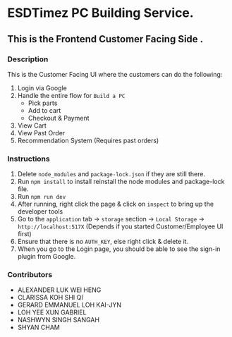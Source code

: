 # ESDTimez PC Building Service.

## This is the Frontend Customer Facing Side .

### Description

This is the Customer Facing UI where the customers can do the following:

1. Login via Google
2. Handle the entire flow for `Build a PC`
   - Pick parts
   - Add to cart
   - Checkout & Payment
3. View Cart
4. View Past Order
5. Recommendation System (Requires past orders)

### Instructions

1. Delete `node_modules` and `package-lock.json` if they are still there.
2. Run `npm install` to install reinstall the node modules and package-lock file.
3. Run `npm run dev`
4. After running, right click the page & click on `inspect` to bring up the developer tools
5. Go to the `application` tab -> `storage` section -> `Local Storage` -> `http://localhost:517X` (Depends if you started Customer/Employee UI first)
6. Ensure that there is no `AUTH_KEY`, else right click & delete it.
7. When you go to the Login page, you should be able to see the sign-in plugin from Google.

### Contributors

- ALEXANDER LUK WEI HENG
- CLARISSA KOH SHI QI
- GERARD EMMANUEL LOH KAI-JYN
- LOH YEE XUN GABRIEL
- NASHWYN SINGH SANGAH
- SHYAN CHAM
